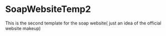 # SoapWebsiteTemp2
This is the second template for the soap website( just an idea of the official website makeup)
